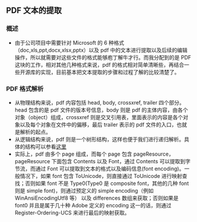 ## PDF 文本的提取

### 概述
* 由于公司项目中需要针对 Microsoft 的 6 种格式（doc,xls,ppt,docx,xlsx,pptx）以及 pdf 中的文本进行提取以及后续的编辑操作，所以就需要对这些文件的格式能够庖丁解牛才行。而我分配到的是 PDF 这块的工作，相对其他几种格式来说，pdf 的格式相对简单清晰些，再结合一些开源库的实现，目前基本把文本提取的步骤和过程了解的比较清楚了。

### PDF 格式解析
* 从物理结构来说，pdf 内容包括 head, body, crossxref, trailer 四个部分。head 包含的是 pdf 文件的版本号信息，body 则是 pdf 的主体内容，由各个对象（object）组成，crossxref 则是交叉引用表，里面表示的内容是各个对象以及每个对象在文件中的偏移，最后 trailer 表示的 pdf 文件的入口，也就是解析的起点。
* 从逻辑结构来说，pdf 则是一个树形结构，这样也便于我们进行递归解析。具体的结构可以参看[这里](https://timgsa.baidu.com/timg?image&quality=80&size=b9999_10000&sec=1525783555346&di=a30cbf472ebe659f1fa6ef97cab335b3&imgtype=jpg&src=http%3A%2F%2Fimg2.imgtn.bdimg.com%2Fit%2Fu%3D8404517%2C2635080543%26fm%3D214%26gp%3D0.jpg)
* 实际上，pdf 由多个 page 组成，而每个 page 包含 pageResource，pageResource 下面包含 Contents 以及 Font，通过 Contents 可以提取到字节流，而通过 Font 可以提取到文本的格式以及编码信息(font encoding)。一般情况下，如果 font 包含 ToUnicode，则直接通过 ToUnicode 进行映射查找；否则如果 font 不是 Type0(Type0 是 composite font，其他的几种 font 则是 simple font)，则通过预定义的 simple encoding（例如 WinAnsiEncodingUtf8 等） 以及 differences 数组来获取；否则如果是 font0 并且是属于几十种 Adobe 定义的 encoding 这一的话，则通过 Register-Ordering-UCS 来进行最后的映射获取。